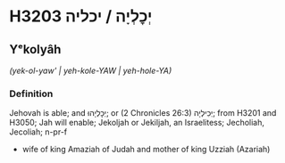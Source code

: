 # H3203 יְכׇלְיָה / יכליה

## Yᵉkolyâh

_(yek-ol-yaw' | yeh-kole-YAW | yeh-hole-YA)_

### Definition

Jehovah is able; and יְכׇלְיָהוּ; or (2 Chronicles 26:3) יְכִילְיָה; from H3201 and H3050; Jah will enable; Jekoljah or Jekiljah, an Israelitess; Jecholiah, Jecoliah; n-pr-f

- wife of king Amaziah of Judah and mother of king Uzziah (Azariah)
